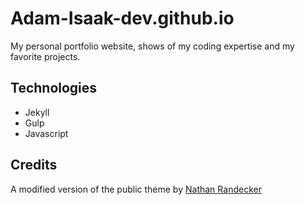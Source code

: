 # Adam-Isaak-dev.github.io
My personal portfolio website, shows of my coding expertise and my favorite projects.

## Technologies
* Jekyll
* Gulp
* Javascript

## Credits
A modified version of the public theme by [Nathan Randecker](https://github.com/nrandecker/particle)
